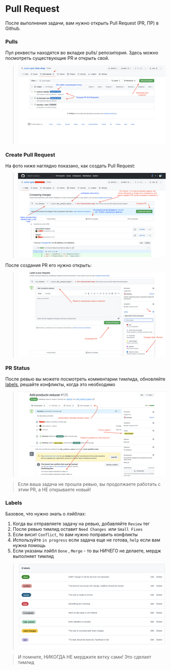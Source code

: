 # Pull Request

После выполнения задачи, вам нужно открыть Pull Request (PR, ПР) в Github.

### Pulls

Пул реквесты находятся во вкладке pulls/ репозитория. Здесь можно посмотреть существующие PR и открыть свой.

> ![Cтраница Pulls](../assets/pr/Pulls.png)

### Create Pull Request

На фото ниже наглядно показано, как создать Pull Request:

> ![Create pr](../assets/pr/CreatePull.png)

После создания PR его нужно открыть:

> ![Open pr](../assets/pr/OpenPull.png)

### PR Status

После ревью вы можете посмотреть комментарии тимлида, обновляйте [labels](#labels), решайте конфликты, когда это необходимо

> ![Cписок лэйблов](../assets/pr/PullStatus.png)

> Если ваша задача не прошла ревью, вы продолжаете работать с этим PR, а НЕ открываете новый!

### Labels

Базовое, что нужно знать о лэйблах:

1. Когда вы отправляете задачу на ревью, добавляйте `Review` тег
2. После ревью тимлид оставит `Need Changes `или `Small Fixes`
3. Если висит `Conflict`, то вам нужно поправить конфликты
4. Используйте `in progress` если задача еще не готова, `help` если вам нужна помощь
5. Если указаны лэйбл `Done` , `Merge` - то вы НИЧЕГО не делаете, мердж выполняет тимлид

> ![Cписок лэйблов](../assets/pr/Labels.png)

> И помните, НИКОГДА НЕ мерджите ветку сами! Это сделает тимлид
